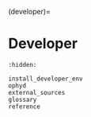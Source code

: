 (developer)=
# Developer

```{toctree}
:hidden:

install_developer_env
ophyd
external_sources
glossary
reference
```

```{include} install_developer_env.md
```
```{include} ophyd.md
```
```{include} external_sources.md
```
